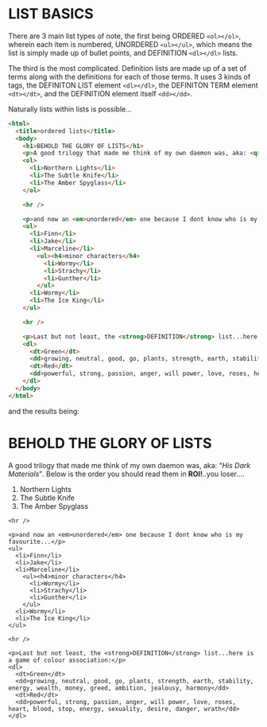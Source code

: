 LIST BASICS
===========

There are 3 main list types of note, the first being ORDERED ```<ol></ol>```, wherein each item is numbered, UNORDERED ```<ul></ul>```, which means the list is simply made up of bullet points, and DEFINITION ```<dl></dl>``` lists.

The third is the most complicated. Definition lists are made up of a set of terms along with the definitions for each of those terms. It uses 3 kinds of tags, the DEFINITON LIST element ```<dl></dl>```, the DEFINITON TERM element ```<dt></dt>```, and the DEFINITION element itself ```<dd></dd>```.

Naturally lists within lists is possible...

```html
<html>
  <title>ordered lists</title>
  <body>
    <h1>BEHOLD THE GLORY OF LISTS</h1>
    <p>A good trilogy that made me think of my own daemon was, aka: <q><em>His Dark Materials</em></q>. Below is the order you should read them in <strong>ROI!</strong>..you loser....<p>
    <ol>
      <li>Northern Lights</li>
      <li>The Subtle Knife</li>
      <li>The Amber Spyglass</li>
    </ol>

    <hr />

    <p>and now an <em>unordered</em> one because I dont know who is my favourite...</p>
    <ul>
      <li>Finn</li>
      <li>Jake</li>
      <li>Marceline</li>
        <ul><h4>minor characters</h4>
          <li>Wormy</li>
          <li>Strachy</li>
          <li>Gunther</li>
        </ul>
      <li>Wormy</li>
      <li>The Ice King</li>
    </ul>

    <hr />

    <p>Last but not least, the <strong>DEFINITION</strong> list...here is a game of colour association:</p>
    <dl>
      <dt>Green</dt>
      <dd>growing, neutral, good, go, plants, strength, earth, stability, energy, wealth, money, greed, ambition, jealousy, harmony</dd>
      <dt>Red</dt>
      <dd>powerful, strong, passion, anger, will power, love, roses, heart, blood, stop, energy, sexuality, desire, danger, wrath</dd>
    </dl>
  </body>
</html>
```

and the results being:

<html>
  <title>ordered lists</title>
  <body>
    <h1>BEHOLD THE GLORY OF LISTS</h1>
    <p>A good trilogy that made me think of my own daemon was, aka: <q><em>His Dark Materials</em></q>. Below is the order you should read them in <strong>ROI!</strong>..you loser....<p>
    <ol>
      <li>Northern Lights</li>
      <li>The Subtle Knife</li>
      <li>The Amber Spyglass</li>
    </ol>

    <hr />

    <p>and now an <em>unordered</em> one because I dont know who is my favourite...</p>
    <ul>
      <li>Finn</li>
      <li>Jake</li>
      <li>Marceline</li>
        <ul><h4>minor characters</h4>
          <li>Wormy</li>
          <li>Strachy</li>
          <li>Gunther</li>
        </ul>
      <li>Wormy</li>
      <li>The Ice King</li>
    </ul>

    <hr />

    <p>Last but not least, the <strong>DEFINITION</strong> list...here is a game of colour association:</p>
    <dl>
      <dt>Green</dt>
      <dd>growing, neutral, good, go, plants, strength, earth, stability, energy, wealth, money, greed, ambition, jealousy, harmony</dd>
      <dt>Red</dt>
      <dd>powerful, strong, passion, anger, will power, love, roses, heart, blood, stop, energy, sexuality, desire, danger, wrath</dd>
    </dl>
  </body>
</html>